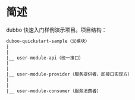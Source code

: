# 简述

dubbo 快速入门样例演示项目。项目结构：

```html
duboo-quickstart-sample（父模块）
|
|
|__ user-module-api（统一接口）
|
|
|__ user-module-provider（服务提供者，即接口实现方）
|
|
|__ user-module-consumer（服务消费者）
```
